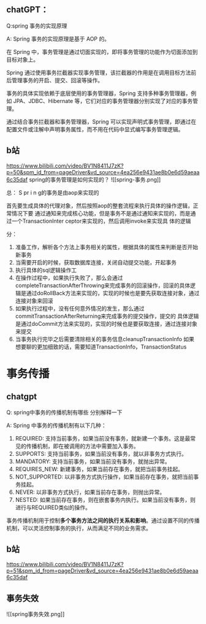 ## chatGPT：
Q:spring 事务的实现原理

A: Spring 事务的实现原理是基于 AOP 的。

在 Spring 中，事务管理是通过切面实现的，即将事务管理的功能作为切面添加到目标对象上。

Spring 通过使用事务拦截器实现事务管理，该拦截器的作用是在调用目标方法前后管理事务的开启、提交、回滚等操作。

事务的具体实现依赖于底层使用的事务管理器，Spring 支持多种事务管理器，例如 JPA、JDBC、Hibernate 等，它们对应的事务管理器分别实现了对应的事务管理。

通过结合事务拦截器和事务管理器，Spring 可以实现声明式事务管理，即通过在配置文件或注解中声明事务属性，而不用在代码中显式编写事务管理逻辑。

## b站
https://www.bilibili.com/video/BV1N8411J7zK?p=50&spm_id_from=pageDriver&vd_source=4ea256e9431ae8b0e6d59aeaa6c35daf
spring的事务管理是如何实现的？
![[spring-事务.png]]


总：
S pr i n g的事务是由aop来实现的

首先要生成具体的代理对象，然后按照aop的整套流程来执行具体的操作逻辑，正常情况下要 通过通知来完成核心功能，但是事务不是通过通知来实现的，而是通过一个TransactionInter ceptor来实现的，然后调用invoke来实现具 体的逻辑 

分：
1. 准备工作，解析各个方法上事务相关的属性，根据具体的属性来判断是否开始新事务 
2. 当需要开启的时候，获取数据库连接，关闭自动提交功能，开起事务 
3. 执行具体的sql逻辑操作工
4. 在操作过程中，如果执行失败了，那么会通过completeTransactionAfterThrowing来完成事务的回滚操作，回滚的具体逻 辑是通过doRollBack方法来实现的，实现的时候也是要先获取连接对象，通过连接对象来回滚 
5. 如果执行过程中，没有任何意外情况的发生，那么通过commitTransactionAfterReturning来完成事务的提交操作，提交的 具体逻辑是通过doCommit方法来实现的，实现的时候也是要获取连接，通过连接对象来提交 
6. 当事务执行完毕之后需要清除相关的事务信息cleanupTransactionInfo 如果想要聊的更加细致的话，需要知道TransactionInfo，TransactionStatus

# 事务传播
## chatgpt
Q: spring中事务的传播机制有哪些 分别解释一下

A: Spring 中事务的传播机制有以下几种：

1.  REQUIRED: 支持当前事务，如果当前没有事务，就新建一个事务。这是最常见的传播机制，即在被调用的方法中需要加入事务。
2.  SUPPORTS: 支持当前事务，如果当前没有事务，就以非事务方式执行。
3.  MANDATORY: 支持当前事务，如果当前没有事务，就抛出异常。
4.  REQUIRES_NEW: 新建事务，如果当前存在事务，就把当前事务挂起。
5.  NOT_SUPPORTED: 以非事务方式执行操作，如果当前存在事务，就把当前事务挂起。
6.  NEVER: 以非事务方式执行，如果当前存在事务，则抛出异常。
7.  NESTED: 如果当前存在事务，则在嵌套事务内执行。如果当前没有事务，则进行与REQUIRED类似的操作。

事务传播机制用于控制**多个事务方法之间的执行关系和影响**。通过设置不同的传播机制，可以灵活控制事务的执行，从而满足不同的业务需求。

## b站
https://www.bilibili.com/video/BV1N8411J7zK?p=51&spm_id_from=pageDriver&vd_source=4ea256e9431ae8b0e6d59aeaa6c35daf

## 事务失效
![[spring事务失效.png]]